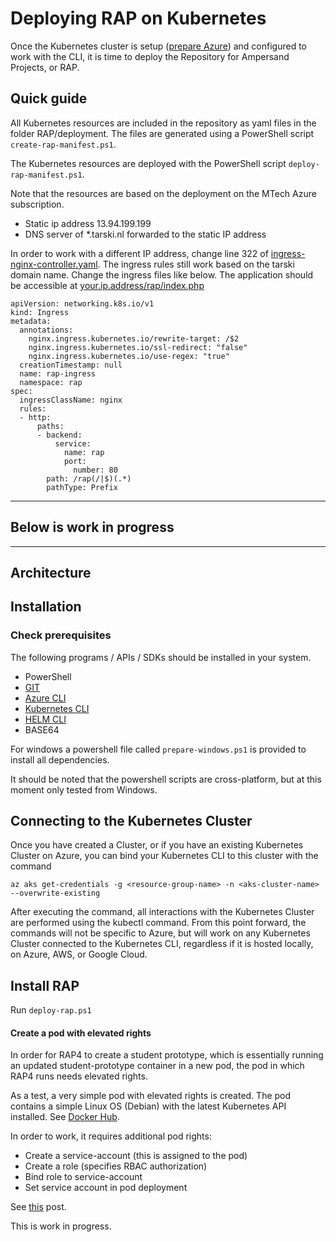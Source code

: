 # Deploying RAP on Kubernetes

Once the Kubernetes cluster is setup ([prepare Azure](preparing-azure.md)) and configured to work with the CLI, it is time to deploy the Repository for Ampersand Projects, or RAP.

## Quick guide

All Kubernetes resources are included in the repository as yaml files in the folder RAP/deployment. The files are generated using a PowerShell script `create-rap-manifest.ps1`.

The Kubernetes resources are deployed with the PowerShell script `deploy-rap-manifest.ps1`.

Note that the resources are based on the deployment on the MTech Azure subscription.

- Static ip address 13.94.199.199
- DNS server of \*.tarski.nl forwarded to the static IP address

In order to work with a different IP address, change line 322 of [ingress-nginx-controller.yaml](https://github.com/AmpersandTarski/RAP/blob/Rap4Manifest/deployment/ingress/ingress-nginx-controller.yaml). The ingress rules still work based on the tarski domain name. Change the ingress files like below. The application should be accessible at [your.ip.address/rap/index.php]()

```
apiVersion: networking.k8s.io/v1
kind: Ingress
metadata:
  annotations:
    nginx.ingress.kubernetes.io/rewrite-target: /$2
    nginx.ingress.kubernetes.io/ssl-redirect: "false"
    nginx.ingress.kubernetes.io/use-regex: "true"
  creationTimestamp: null
  name: rap-ingress
  namespace: rap
spec:
  ingressClassName: nginx
  rules:
  - http:
      paths:
      - backend:
          service:
            name: rap
            port:
              number: 80
        path: /rap(/|$)(.*)
        pathType: Prefix
```

---

## Below is work in progress

---

## Architecture

## Installation

### Check prerequisites

The following programs / APIs / SDKs should be installed in your system.

- PowerShell
- [GIT](https://git-scm.com/book/en/v2/Getting-Started-Installing-Git)
- [Azure CLI](https://learn.microsoft.com/en-us/cli/azure/install-azure-cli)
- [Kubernetes CLI](https://kubernetes.io/docs/tasks/tools/)
- [HELM CLI](https://helm.sh/docs/intro/install/)
- BASE64

For windows a powershell file called `prepare-windows.ps1` is provided to install all dependencies.

It should be noted that the powershell scripts are cross-platform, but at this moment only tested from Windows.

## Connecting to the Kubernetes Cluster

Once you have created a Cluster, or if you have an existing Kubernetes Cluster on Azure, you can bind your Kubernetes CLI to this cluster with the command

```
az aks get-credentials -g <resource-group-name> -n <aks-cluster-name> --overwrite-existing
```

After executing the command, all interactions with the Kubernetes Cluster are performed using the kubectl command. From this point forward, the commands will not be specific to Azure, but will work on any Kubernetes Cluster connected to the Kubernetes CLI, regardless if it is hosted locally, on Azure, AWS, or Google Cloud.

## Install RAP

Run `deploy-rap.ps1`

#### Create a pod with elevated rights

In order for RAP4 to create a student prototype, which is essentially running an updated student-prototype container in a new pod, the pod in which RAP4 runs needs elevated rights.

As a test, a very simple pod with elevated rights is created. The pod contains a simple Linux OS (Debian) with the latest Kubernetes API installed. See [Docker Hub](https://hub.docker.com/r/trstringer/internal-kubectl).

In order to work, it requires additional pod rights:

- Create a service-account (this is assigned to the pod)
- Create a role (specifies RBAC authorization)
- Bind role to service-account
- Set service account in pod deployment

See [this](https://trstringer.com/kubectl-from-within-pod/) post.

This is work in progress.
